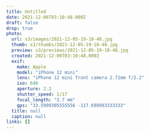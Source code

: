 ```yaml
---
title: Untitled
date: 2021-12-06T03:10:48.000Z
draft: false
drop: true
photo:
  url: s3/images/2021-12-05-19-10-48.jpg
  thumb: s3/thumbs/2021-12-05-19-10-48.jpg
  preview: s3/previews/2021-12-05-19-10-48.jpg
  created: 2021-12-06T03:10:48.000Z
  exif:
    make: Apple
    model: "iPhone 12 mini"
    lens: "iPhone 12 mini front camera 2.71mm f/2.2"
    iso: 640
    aperture: 2.2
    shutter_speed: 1/17
    focal_length: "2.7 mm"
    gps: "33.5909305555556 -117.698983333333"
  title: null
  caption: null
links: []
---
```

